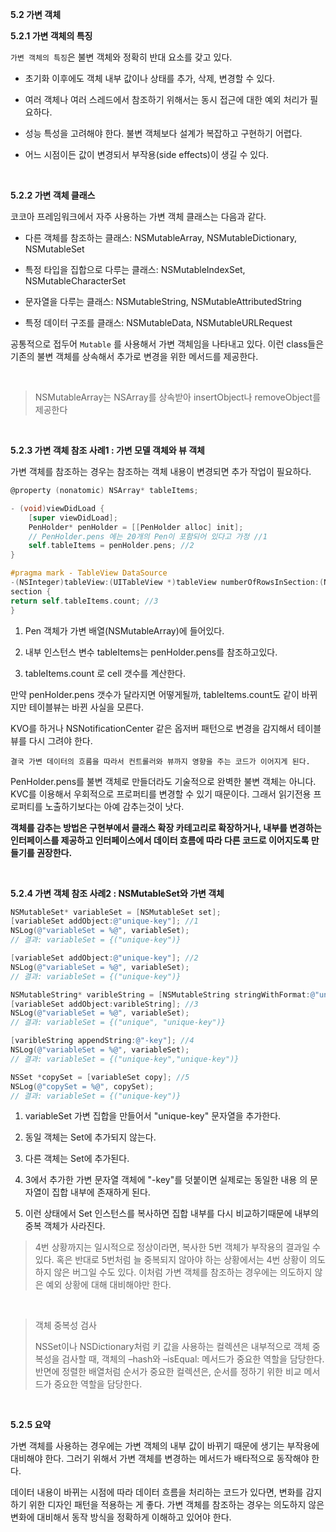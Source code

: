 **5.2 가변 객체**

**5.2.1 가변 객체의 특징**

`가변 객체의 특징`은 불변 객체와 정확히 반대 요소를 갖고 있다.

- 초기화 이후에도 객체 내부 값이나 상태를 추가, 삭제, 변경할 수 있다.

- 여러 객체나 여러 스레드에서 참조하기 위해서는 동시 접근에 대한 예외 처리가 필요하다.

- 성능 특성을 고려해야 한다. 불변 객체보다 설계가 복잡하고 구현하기 어렵다.

- 어느 시점이든 값이 변경되서 부작용(side effects)이 생길 수 있다.

<br>

**5.2.2 가변 객체 클래스**

코코아 프레임워크에서 자주 사용하는 가변 객체 클래스는 다음과 같다.

- 다른 객체를 참조하는 클래스: NSMutableArray, NSMutableDictionary, NSMutableSet

- 특정 타입을 집합으로 다루는 클래스: NSMutableIndexSet, NSMutableCharacterSet

- 문자열을 다루는 클래스: NSMutableString, NSMutableAttributedString

- 특정 데이터 구조를 클래스: NSMutableData, NSMutableURLRequest

 공통적으로 접두어 `Mutable` 를 사용해서 가변 객체임을 나타내고 있다. 이런 class들은 기존의 불변 객체를 상속해서 추가로 변경을 위한 메서드를 제공한다.

<br>

> NSMutableArray는 NSArray를 상속받아 insertObject나 removeObject를 제공한다

<br>

**5.2.3 가변 객체 참조 사례1 : 가변 모델 객체와 뷰 객체**

가변 객체를 참조하는 경우는 참조하는 객체 내용이 변경되면 추가 작업이 필요하다.

```objectivec
@property (nonatomic) NSArray* tableItems;

- (void)viewDidLoad {
    [super viewDidLoad];
    PenHolder* penHolder = [[PenHolder alloc] init];
    // PenHolder.pens 에는 20개의 Pen이 포함되어 있다고 가정 //1
    self.tableItems = penHolder.pens; //2
}

#pragma mark - TableView DataSource
-(NSInteger)tableView:(UITableView *)tableView numberOfRowsInSection:(NSInteger)
section {
return self.tableItems.count; //3
}
```

1. Pen 객체가 가변 배열(NSMutableArray)에 들어있다.

2. 내부 인스턴스 변수 tableItems는 penHolder.pens를 참조하고있다.

3. tableItems.count 로 cell 갯수를 계산한다.

 만약 penHolder.pens 갯수가 달라지면 어떻게될까, tableItems.count도 같이 바뀌지만 테이블뷰는 바뀐 사실을 모른다.

KVO를 하거나 NSNotificationCenter 같은 옵저버 패턴으로 변경을 감지해서 테이블뷰를 다시 그려야 한다.

`결국 가변 데이터의 흐름을 따라서 컨트롤러와 뷰까지 영향을 주는 코드가 이어지게 된다.`

PenHolder.pens를 불변 객체로 만들더라도 기술적으로 완벽한 불변 객체는 아니다. KVC를 이용해서 우회적으로 프로퍼티를 변경할 수 있기 때문이다. 그래서 읽기전용 프로퍼티를 노출하기보다는 아예 감추는것이 낫다.

**객체를 감추는 방법은 구현부에서 클래스 확장 카테고리로 확장하거나, 내부를 변경하는 인터페이스를 제공하고 인터페이스에서 데이터 흐름에 따라 다른 코드로 이어지도록 만들기를 권장한다.**

<br>

**5.2.4 가변 객체 참조 사례2 : NSMutableSet와 가변 객체**

```objectivec
NSMutableSet* variableSet = [NSMutableSet set];
[variableSet addObject:@"unique-key"]; //1
NSLog(@"variableSet = %@", variableSet);
// 결과: variableSet = {("unique-key")}

[variableSet addObject:@"unique-key"]; //2
NSLog(@"variableSet = %@", variableSet);
// 결과: variableSet = {("unique-key")}

NSMutableString* varibleString = [NSMutableString stringWithFormat:@"unique"];
[variableSet addObject:varibleString]; //3
NSLog(@"variableSet = %@", variableSet);
// 결과: variableSet = {("unique", "unique-key")}

[varibleString appendString:@"-key"]; //4
NSLog(@"variableSet = %@", variableSet);
// 결과: variableSet = {("unique-key","unique-key")}

NSSet *copySet = [variableSet copy]; //5
NSLog(@"copySet = %@", copySet);
// 결과: variableSet = {("unique-key")}
```

1. variableSet 가변 집합을 만들어서 "unique-key" 문자열을 추가한다.

2. 동일 객체는 Set에 추가되지 않는다.

3. 다른 객체는 Set에 추가된다.

4. 3에서 추가한 가변 문자열 객체에 "-key"를 덧붙이면 실제로는 동일한 내용 의 문자열이 집합 내부에 존재하게 된다.

5. 이런 상태에서 Set 인스턴스를 복사하면 집합 내부를 다시 비교하기때문에 내부의 중복 객체가 사라진다.

>  4번 상황까지는 일시적으로 정상이라면, 복사한 5번 객체가 부작용의 결과일 수 있다. 혹은 반대로 5번처럼 늘 중복되지 않아야 하는 상황에서는 4번 상황이 의도하지 않은 버그일 수도 있다. 이처럼 가변 객체를 참조하는 경우에는 의도하지 않은 예외 상황에 대해 대비해야만 한다.

<br>

> 객체 중복성 검사
> 
> NSSet이나 NSDictionary처럼 키 값을 사용하는 컬렉션은 내부적으로 객체 중복성을 검사할 때, 객체의 –hash와 –isEqual: 메서드가 중요한 역할을 담당한다. 반면에 정렬한 배열처럼 순서가 중요한 컬렉션은, 순서를 정하기 위한 비교 메서드가 중요한 역할을 담당한다.

<br>

**5.2.5 요약**

 가변 객체를 사용하는 경우에는 가변 객체의 내부 값이 바뀌기 때문에 생기는 부작용에 대비해야 한다. 그러기 위해서 가변 객체를 변경하는 메서드가 배타적으로 동작해야 한다.

 데이터 내용이 바뀌는 시점에 따라 데이터 흐름을 처리하는 코드가 있다면, 변화를 감지하기 위한 디자인 패턴을 적용하는 게 좋다. 가변 객체를 참조하는 경우는 의도하지 않은 변화에 대비해서 동작 방식을 정확하게 이해하고 있어야 한다.



